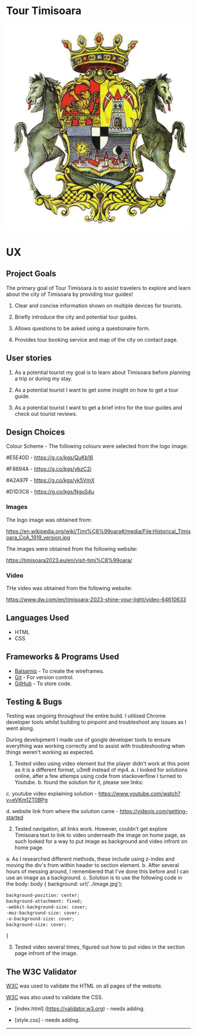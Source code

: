 # Tour Timisoara

![Tour Timisoara logo](assets/images/logo-timisoara.jpg)

# UX

## Project Goals

The primary goal of Tour Timisoara is to assist travelers to explore and learn about the city of Timisoara by providing tour guides!

1. Clear and concise information shown on multiple devices for tourists.

2. Briefly introduce the city and potential tour guides.

3. Allows questions to be asked using a questionaire form.

4. Provides tour booking service and map of the city on contact page.

## User stories

1. As a potential tourist my goal is to learn about Timisoara before planning a trip or during my stay.

2. As a potential tourist I want to get some insight on how to get a tour guide.

3. As a potential tourist I want to get a brief intro for the tour guides and check out tourist reviews.

## Design Choices

 Colour Scheme - The following colours were selected from the logo image:

 #E5E40D - https://g.co/kgs/QuKb16

 #F8694A - https://g.co/kgs/ybzC2i

 #A2A97F - https://g.co/kgs/yk5VmX

 #D1D3C6 - https://g.co/kgs/NguS4u

 ### Images

The logo image was obtained from:

https://en.wikipedia.org/wiki/Timi%C8%99oara#/media/File:Historical_Timisoara_CoA_1919_version.jpg

 The images were obtained from the following website:

  https://timisoara2023.eu/en/visit-timi%C8%99oara/
 
### Video

THe video was obtained from the following website:

https://www.dw.com/en/timisoara-2023-shine-your-light/video-64610633


## Languages Used

- HTML
- CSS

## Frameworks & Programs Used

- [Balsamiq](https://balsamiq.com/) - To create the wireframes.
- [Git](https://git-scm.com/) - For version control.
- [GitHub](https://www.github.com) - To store code.

## Testing & Bugs

Testing was ongoing throughout the entire build. I utilised Chrome developer tools whilst building to pinpoint and troubleshoot any issues as I went along.

During development I made use of google developer tools to ensure everything was working correctly and to assist with troubleshooting when things weren't working as expected.

1. Tested video using video element but the player didn't work at this point as it is a different format, u3m8 instead of mp4. 
 a. I looked for solutions online, after a few attemps using code from stackoverflow I turned to Youtube.
 b. found the solution for it, please see links:

 c. youtube video explaining solution - https://www.youtube.com/watch?v=eVKm12T0BPg

 d. website link from where the solution came - https://videojs.com/getting-started

2. Tested navigation, all links work. However, couldn't get explore Timisoara text to link to video underneath the image on home page, as such looked for a way to put image as background and video infront on home page. 

 a. As I researched different methods, these include using z-index and moving the div's from within header to section element.
 b. After several hours of messing around, I remembered that I've done this before and I can use an image as a background.
 c. Solution  is to use the following code in the body:
  body {
    background: url('../image.jpg');
    
    background-position: center;
    background-attachment: fixed;
    -webkit-background-size: cover; 
    -moz-background-size: cover;
    -o-background-size: cover;
    background-size: cover;
  }

3. Tested video several times, figured out how to put video in the section page infront of the image.

## The W3C Validator

[W3C](https://validator.w3.org/) was used to validate the HTML on all pages of the website. 

[W3C](https://validator.w3.org/) was also used to validate the CSS.

- [index.html] (https://validator.w3.org) - needs adding.

- [style.css] - needs adding.




---
 
